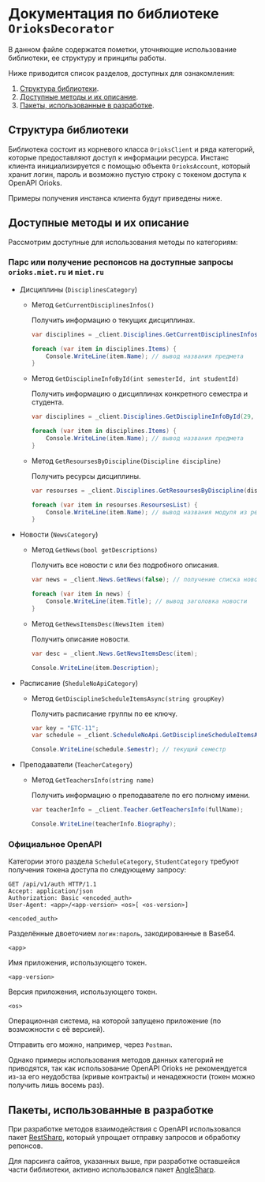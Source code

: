 # Документация по библиотеке `OrioksDecorator`

В данном файле содержатся пометки, уточняющие использование библиотеки, ее структуру и принципы работы.

Ниже приводится список разделов, доступных для ознакомления:

1. [Структура библиотеки](#Структура_библиотеки).
2. [Доступные методы и их описание](#Доступные_методы_и_их_описание).
3. [Пакеты, использованные в разработке](#Пакеты,_использованные_в_разработке).



## <a name="Структура_библиотеки">  Структура библиотеки </a> 

Библиотека состоит из корневого класса `OrioksClient` и ряда категорий, которые предоставляют доступ к информации ресурса. Инстанс клиента инициализируется с помощью объекта `OrioksAccount`, который хранит логин, пароль и возможно пустую строку с токеном доступа к OpenAPI Orioks.

Примеры получения инстанса клиента будут приведены ниже.

## <a name="Доступные_методы_и_их_описание"> Доступные методы и их описание </a>

Рассмотрим доступные для использования методы по категориям:

### Парс или получение респонсов на доступные запросы `orioks.miet.ru`  и `miet.ru`

- Дисциплины (`DisciplinesCategory`)

  - Метод `GetCurrentDisciplinesInfos()`

    Получить информацию о текущих дисциплинах.

    ```c#
    var disciplines = _client.Disciplines.GetCurrentDisciplinesInfos(); // объект со списком дисциплин
    
    foreach (var item in disciplines.Items) {
        Console.WriteLine(item.Name); // вывод названия предмета
    }
    ```

  - Метод `GetDisciplineInfoById(int semesterId, int studentId)`

    Получить информацию о дисциплинах конкретного семестра и студента.

    ```c#
    var disciplines = _client.Disciplines.GetDisciplineInfoById(29, 1345); // объект со списком дисциплин
    
    foreach (var item in disciplines.Items) {
        Console.WriteLine(item.Name); // вывод названия предмета
    }
    ```

  - Метод `GetResoursesByDiscipline(Discipline discipline)`

    Получить ресурсы дисциплины.

    ```c#
    var resourses = _client.Disciplines.GetResoursesByDiscipline(discipline); // объект ресурсов
    
    foreach (var item in resourses.ResoursesList) {
        Console.WriteLine(item.Name); // вывод названия модуля из ресурсов
    }
    ```

- Новости (`NewsCategory`)

  - Метод `GetNews(bool getDescriptions)`

    Получить все новости с или без подробного описания.

    ```c#
    var news = _client.News.GetNews(false); // получение списка новостей
    
    foreach (var item in news) {
        Console.WriteLine(item.Title); // вывод заголовка новости
    }
    ```

  - Метод `GetNewsItemsDesc(NewsItem item)`

    Получить описание новости.

    ```c#
    var desc = _client.News.GetNewsItemsDesc(item);
    
    Console.WriteLine(item.Description);
    ```

- Расписание (`SheduleNoApiCategory`)

  - Метод `GetDisciplineScheduleItemsAsync(string groupKey)`

    Получить расписание группы по ее ключу.

    ```c#
    var key = "БТС-11";
    var schedule = _client.ScheduleNoApi.GetDisciplineScheduleItemsAsync(key);
    
    Console.WriteLine(schedule.Semestr); // текущий семестр
    ```

- Преподаватели (`TeacherCategory`)

  - Метод `GetTeachersInfo(string name)`

    Получить информацию о преподавателе по его полному имени.

    ```c#
    var teacherInfo = _client.Teacher.GetTeachersInfo(fullName);
    
    Console.WriteLine(teacherInfo.Biography);
    ```

### Официальное OpenAPI

Категории этого раздела `ScheduleCategory`, `StudentCategory` требуют получения токена доступа по следующему запросу:

```http
GET /api/v1/auth HTTP/1.1
Accept: application/json
Authorization: Basic <encoded_auth>
User-Agent: <app>/<app-version> <os>[ <os-version>]
```

`<encoded_auth>`

Разделённые двоеточием `логин:пароль`, закодированные в Base64.

`<app>`

Имя приложения, использующего токен.

`<app-version>`

Версия приложения, использующего токен.

`<os>`

Операционная система, на которой запущено приложение (по возможности с её версией).

Отправить его можно, например, через `Postman`. 

Однако примеры использования методов данных категорий не приводятся, так как использование OpenAPI Orioks не рекомендуется из-за его неудобства (кривые контракты) и ненадежности (токен можно получить лишь восемь раз). 

## <a name="Пакеты,_использованные_в_разработке"> Пакеты, использованные в разработке </a>

При разработке методов взаимодействия с OpenAPI использовался пакет [RestSharp](https://restsharp.dev/), который упрощает отправку запросов и обработку репонсов.

Для парсинга сайтов, указанных выше, при разработке оставшейся части библиотеки, активно использовался пакет [AngleSharp](https://anglesharp.github.io/). 

